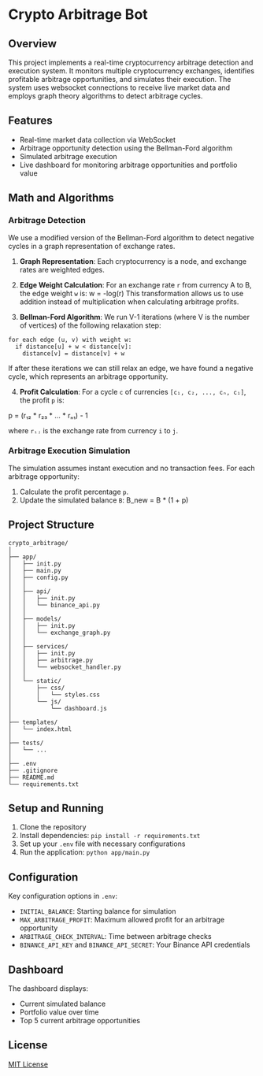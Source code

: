 # Crypto Arbitrage Bot

## Overview

This project implements a real-time cryptocurrency arbitrage detection and execution system. It monitors multiple cryptocurrency exchanges, identifies profitable arbitrage opportunities, and simulates their execution. The system uses websocket connections to receive live market data and employs graph theory algorithms to detect arbitrage cycles.

## Features

- Real-time market data collection via WebSocket
- Arbitrage opportunity detection using the Bellman-Ford algorithm
- Simulated arbitrage execution
- Live dashboard for monitoring arbitrage opportunities and portfolio value

## Math and Algorithms

### Arbitrage Detection

We use a modified version of the Bellman-Ford algorithm to detect negative cycles in a graph representation of exchange rates. 

1. **Graph Representation**: Each cryptocurrency is a node, and exchange rates are weighted edges.

2. **Edge Weight Calculation**: 
   For an exchange rate `r` from currency A to B, the edge weight `w` is:
   w = -log(r)
   This transformation allows us to use addition instead of multiplication when calculating arbitrage profits.

3. **Bellman-Ford Algorithm**: We run V-1 iterations (where V is the number of vertices) of the following relaxation step:

```
for each edge (u, v) with weight w:
  if distance[u] + w < distance[v]:
    distance[v] = distance[v] + w
```

If after these iterations we can still relax an edge, we have found a negative cycle, which represents an arbitrage opportunity.

4. **Profit Calculation**: For a cycle `c` of currencies `[c₁, c₂, ..., cₙ, c₁]`, the profit `p` is:

p = (r₁₂ * r₂₃ * ... * rₙ₁) - 1

where `rᵢⱼ` is the exchange rate from currency `i` to `j`.

### Arbitrage Execution Simulation

The simulation assumes instant execution and no transaction fees. For each arbitrage opportunity:

1. Calculate the profit percentage `p`.
2. Update the simulated balance `B`:
B_new = B * (1 + p)

## Project Structure

```
crypto_arbitrage/
│
├── app/
│   ├── init.py
│   ├── main.py
│   ├── config.py
│   │
│   ├── api/
│   │   ├── init.py
│   │   └── binance_api.py
│   │
│   ├── models/
│   │   ├── init.py
│   │   └── exchange_graph.py
│   │
│   ├── services/
│   │   ├── init.py
│   │   ├── arbitrage.py
│   │   └── websocket_handler.py
│   │
│   └── static/
│       ├── css/
│       │   └── styles.css
│       └── js/
│           └── dashboard.js
│
├── templates/
│   └── index.html
│
├── tests/
│   └── ...
│
├── .env
├── .gitignore
├── README.md
└── requirements.txt
```

## Setup and Running

1. Clone the repository
2. Install dependencies: `pip install -r requirements.txt`
3. Set up your `.env` file with necessary configurations
4. Run the application: `python app/main.py`

## Configuration

Key configuration options in `.env`:

- `INITIAL_BALANCE`: Starting balance for simulation
- `MAX_ARBITRAGE_PROFIT`: Maximum allowed profit for an arbitrage opportunity
- `ARBITRAGE_CHECK_INTERVAL`: Time between arbitrage checks
- `BINANCE_API_KEY` and `BINANCE_API_SECRET`: Your Binance API credentials

## Dashboard

The dashboard displays:
- Current simulated balance
- Portfolio value over time
- Top 5 current arbitrage opportunities

## License

[MIT License](https://opensource.org/licenses/MIT)